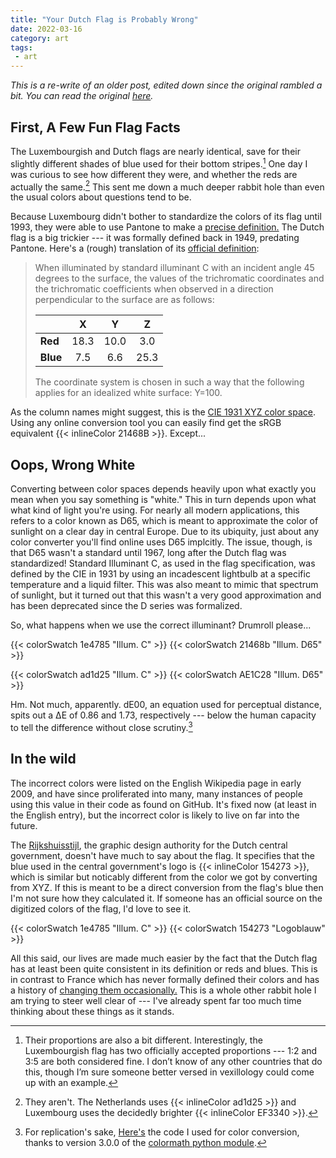 ```yaml
---
title: "Your Dutch Flag is Probably Wrong"
date: 2022-03-16
category: art
tags:
 - art
---
```


_This is a re-write of an older post, edited down since the original rambled a bit. You can read the original [here](/archived/red-waiss-blauw)._

## First, A Few Fun Flag Facts

The Luxembourgish and Dutch flags are nearly identical, save for their slightly different shades of blue used for their bottom stripes.[^1] One day I was curious to see how different they were, and whether the reds are actually the same.[^2] This sent me down a much deeper rabbit hole than even the usual colors about questions tend to be.

[^1]: Their proportions are also a bit different. Interestingly, the Luxembourgish flag has two officially accepted proportions --- 1:2 and 3:5 are both considered fine. I don’t know of any other countries that do this, though I’m sure someone better versed in vexillology could come up with an example.

[^2]: They aren't. The Netherlands uses {{< inlineColor ad1d25 >}} and Luxembourg uses the decidedly brighter {{< inlineColor EF3340 >}}.

Because Luxembourg didn't bother to standardize the colors of its flag until 1993, they were able to use Pantone to make a [precise definition.](https://legilux.public.lu/eli/etat/leg/rgd/1993/07/27/n2/jo) The Dutch flag is a big trickier --- it was formally defined back in 1949, predating Pantone. Here's a (rough) translation of its [official definition](https://puc.overheid.nl/mp-bundels/doc/PUC_41859_10/1/#8c824c38-7a1e-4b09-a6db-2f10b19ad950):

> When illuminated by standard illuminant C with an incident angle 45 degrees to the surface, the values ​​of the trichromatic coordinates and the trichromatic coefficients when observed in a direction perpendicular to the surface are as follows:
>
>
> |      | X | Y | Z |
> |------|:-:|:-:|:-:|
> | __Red__ |18.3|10.0|3.0|
> | __Blue__ |7.5|6.6|25.3|
>
> The coordinate system is chosen in such a way that the following applies for an idealized white surface: Y=100.

As the column names might suggest, this is the [CIE 1931 XYZ color space](https://en.wikipedia.org/wiki/CIE_1931_color_space). Using any online conversion tool you can easily find get the sRGB equivalent {{< inlineColor 21468B >}}. Except...

## Oops, Wrong White

Converting between color spaces depends heavily upon what exactly you mean when you say something is "white." This in turn depends upon what what kind of light you're using. For nearly all modern applications, this refers to a color known as D65, which is meant to approximate the color of sunlight on a clear day in central Europe. Due to its ubiquity, just about any color converter you'll find online uses D65 implcitly. The issue, though, is that D65 wasn't a standard until 1967, long after the Dutch flag was standardized! Standard Illuminant C, as used in the flag specification, was defined by the CIE in 1931 by using an incadescent lightbulb at a specific temperature and a liquid filter. This was also meant to mimic that spectrum of sunlight, but it turned out that this wasn't a very good approximation and has been deprecated since the D series was formalized.

[^3]: If you're working with printing processes, you might be using an illuminant called D50.

So, what happens when we use the correct illuminant? Drumroll please...

{{< colorSwatch 1e4785 "Illum. C" >}} {{< colorSwatch 21468b "Illum. D65" >}}

{{< colorSwatch ad1d25 "Illum. C" >}} {{< colorSwatch AE1C28 "Illum. D65" >}}

Hm. Not much, apparently. dE00, an equation used for perceptual distance, spits out a ΔE of 0.86 and 1.73, respectively --- below the human capacity to tell the difference without close scrutiny.[^5]

[^5]: For replication's sake, [Here's](https://gist.github.com/danielbolan/7a68a8623383464b4456e67de65f84c0) the code I used for color conversion, thanks to version 3.0.0 of the [colormath python module](https://github.com/gtaylor/python-colormath/releases/tag/3.0.0).

## In the wild

The incorrect colors were listed on the English Wikipedia page in early 2009, and have since proliferated into many, many instances of people using this value in their code as found on GitHub. It's fixed now (at least in the English entry), but the incorrect color is likely to live on far into the future.

The [Rijkshuisstijl](https://www.rijkshuisstijl.nl/english/colours), the graphic design authority for the Dutch central government, doesn't have much to say about the flag. It specifies that the blue used in the central government's logo is {{< inlineColor 154273 >}}, which is similar but noticably different from the color we got by converting from XYZ. If this is meant to be a direct conversion from the flag's blue then I'm not sure how they calculated it. If someone has an official source on the digitized colors of the flag, I'd love to see it.

{{< colorSwatch 1e4785 "Illum. C" >}} {{< colorSwatch 154273 "Logoblauw" >}}

All this said, our lives are made much easier by the fact that the Dutch flag has at least been quite consistent in its definition or reds and blues. This is in contrast to France which has never formally defined their colors and has a history of [changing them occasionally.](https://drapeaux-sfv.org/vexillologie/actualites/article/a-propos-du-bleu-du-drapeau-tricolore) This is a whole other rabbit hole I am trying to steer well clear of --- I've already spent far too much time thinking about these things as it stands.